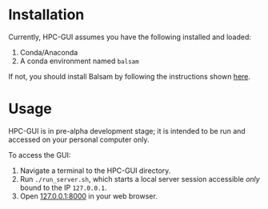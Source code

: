 # Installation

Currently, HPC-GUI assumes you have the following installed and loaded:

1. Conda/Anaconda
2. A conda environment named `balsam`

If not, you should install Balsam by following the instructions shown [here](https://balsam.readthedocs.io/en/latest/user-guide/installation/).

# Usage

HPC-GUI is in pre-alpha development stage; it is intended to be run and accessed on your personal computer only.

To access the GUI:

1. Navigate a terminal to the HPC-GUI directory.
2. Run `./run_server.sh`, which starts a local server session accessible *only* bound to the IP `127.0.0.1`.
3. Open [127.0.0.1:8000](http://127.0.0.1:8000) in your web browser.
